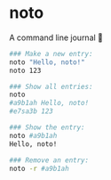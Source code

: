 # noto
A command line journal 🌈

```bash
### Make a new entry:
noto "Hello, noto!"
noto 123

### Show all entries:
noto
#a9b1ah Hello, noto!
#e7sa3b 123

### Show the entry:
noto #a9b1ah
Hello, noto!

### Remove an entry:
noto -r #a9b1ah
```
